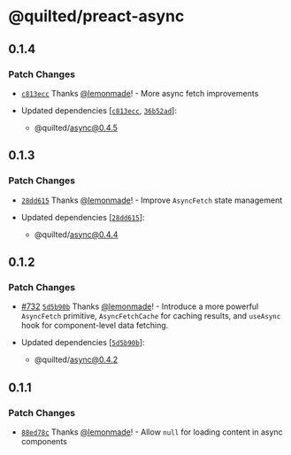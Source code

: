 # @quilted/preact-async

## 0.1.4

### Patch Changes

- [`c813ecc`](https://github.com/lemonmade/quilt/commit/c813ecc6abe867849d3787e84fd284b731db3402) Thanks [@lemonmade](https://github.com/lemonmade)! - More async fetch improvements

- Updated dependencies [[`c813ecc`](https://github.com/lemonmade/quilt/commit/c813ecc6abe867849d3787e84fd284b731db3402), [`36b52ad`](https://github.com/lemonmade/quilt/commit/36b52ad6ea0dd4f9fb56110315e884a434c499f0)]:
  - @quilted/async@0.4.5

## 0.1.3

### Patch Changes

- [`28dd615`](https://github.com/lemonmade/quilt/commit/28dd615c944426e34a3649c61b554e0ba1a66da1) Thanks [@lemonmade](https://github.com/lemonmade)! - Improve `AsyncFetch` state management

- Updated dependencies [[`28dd615`](https://github.com/lemonmade/quilt/commit/28dd615c944426e34a3649c61b554e0ba1a66da1)]:
  - @quilted/async@0.4.4

## 0.1.2

### Patch Changes

- [#732](https://github.com/lemonmade/quilt/pull/732) [`5d5b90b`](https://github.com/lemonmade/quilt/commit/5d5b90bd62d887ec90198702e81696fa93555281) Thanks [@lemonmade](https://github.com/lemonmade)! - Introduce a more powerful `AsyncFetch` primitive, `AsyncFetchCache` for caching results, and `useAsync` hook for component-level data fetching.

- Updated dependencies [[`5d5b90b`](https://github.com/lemonmade/quilt/commit/5d5b90bd62d887ec90198702e81696fa93555281)]:
  - @quilted/async@0.4.2

## 0.1.1

### Patch Changes

- [`88ed78c`](https://github.com/lemonmade/quilt/commit/88ed78cf98d5ddb33f466771c529a91d5c350905) Thanks [@lemonmade](https://github.com/lemonmade)! - Allow `null` for loading content in async components
